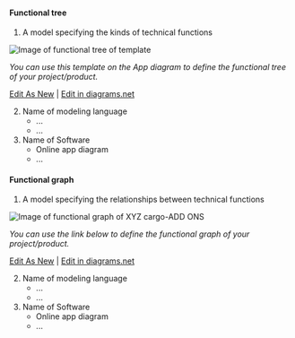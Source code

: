 #### Functional tree
  1. A model specifying the kinds of technical functions 
 
 ![Image of functional tree of template](https://github.com/OPEN-NEXT/wp2.3_Guideline-for-documentation-of-OSH-design-reuse/blob/main/Sources/Images/Functional%20tree%20for%20template.jpg)

*You can use this template on the App diagram to define the functional tree of your project/product.*
 
 <a href="https://app.diagrams.net/#Hamerezoji1362%2Fdrawio-github%2Fmaster%2FFunctional%20tree%20for%20template.drawio" target="_blank">Edit As New</a> | <a href="https://app.diagrams.net/#Hamerezoji1362%2Fdrawio-github%2Fmaster%2FFunctional%20tree.png">Edit in diagrams.net</a>
  
 2. Name of modeling language
     * ...
     * ...
  3. Name of Software
     * Online app diagram
     * ...

   #### Functional graph
  1. A model specifying the relationships between technical functions 
 
 ![Image of functional graph of XYZ cargo-ADD ONS](https://github.com/OPEN-NEXT/wp2.3_Guideline-for-documentation-of-OSH-design-reuse/blob/main/Sources/Images/Functional%20graph%20for%20template.jpg)
 
 *You can use the link below  to define the functional graph of your project/product.*
 
 <a href="https://app.diagrams.net/#Hamerezoji1362%2Fdrawio-github%2Fmaster%2FFunctional%20graph%20for%20template.drawio">Edit As New</a> | <a href="https://app.diagrams.net/#Hamerezoji1362%2Fdrawio-github%2Fmaster%2FFunctional%20graph%20for%20template.png">Edit in diagrams.net</a>
  
 2. Name of modeling language
     * ...
     * ...
  3. Name of Software
     * Online app diagram
     * ...

